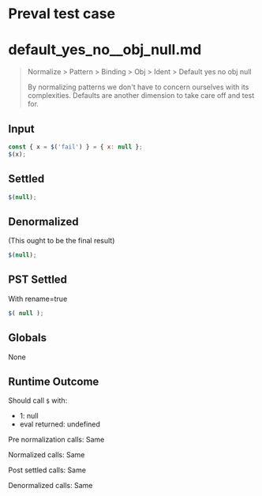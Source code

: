 # Preval test case

# default_yes_no__obj_null.md

> Normalize > Pattern > Binding > Obj > Ident > Default yes no  obj null
>
> By normalizing patterns we don't have to concern ourselves with its complexities. Defaults are another dimension to take care off and test for.

## Input

`````js filename=intro
const { x = $('fail') } = { x: null };
$(x);
`````


## Settled


`````js filename=intro
$(null);
`````


## Denormalized
(This ought to be the final result)

`````js filename=intro
$(null);
`````


## PST Settled
With rename=true

`````js filename=intro
$( null );
`````


## Globals


None


## Runtime Outcome


Should call `$` with:
 - 1: null
 - eval returned: undefined

Pre normalization calls: Same

Normalized calls: Same

Post settled calls: Same

Denormalized calls: Same
